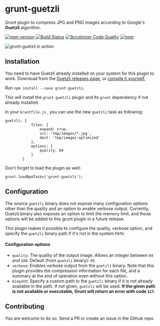 # grunt-guetzli
Grunt plugin to compress JPG and PNG images according to Google's **Guetzli** algorithm.

[![npm version](https://badge.fury.io/js/grunt-guetzli.svg)](https://badge.fury.io/js/grunt-guetzli)  [![Build Status](https://scrutinizer-ci.com/g/Ayesh/grunt-guetzli/badges/build.png?b=master)](https://scrutinizer-ci.com/g/Ayesh/grunt-guetzli/build-status/master) [![Scrutinizer Code Quality](https://scrutinizer-ci.com/g/Ayesh/grunt-guetzli/badges/quality-score.png?b=master)](https://scrutinizer-ci.com/g/Ayesh/grunt-guetzli/?branch=master)  [![npm](https://img.shields.io/npm/l/grunt-guetzli.svg)]()


![grunt-guetzli in action](https://media.giphy.com/media/l4FGsinhgyIt8IMfu/giphy.gif)

## Installation

You need to have Guetzli already installed on your system for this plugin to work. Download from the [Guetzli releases page](https://github.com/google/guetzli/releases), or [compile it yourself.](https://github.com/google/guetzli/blob/master/README.md) 

Run `npm install --save grunt-guetzli`.

This will install the `grunt-guetzli` plugin and its `grunt` dependency if not already installed. 

In your `Gruntfile.js` , you can use the new `guetzli` task as following:

    guetzli: {
                files: {
                    expand: true,
                    src: 'tmp/images/*.jpg',
                    dest: 'tmp/images-optimized'
                },
                options: {
                    quality: 84
                }
            }
            
Don't forget to load the plugin as well:

    grunt.loadNpmTasks('grunt-guetzli');

 
## Configuration
The source `guetzli` binary does not expose many configuration options other than the quality and an option to enable verbose output. Currently, Guetzli binary also exposes an option to limit the memory limit, and those options will be added to this grunt plugin in a future release. 

This plugin makes it possible to configure the quality, verbose option, and specify the `guetzli` binary path if it's not in the system `PATH`.

#### Configuration options
- `quality`: The quality of the output image. Allows an integer between `84` and `100`.  Default (from `guetzli` binary): `95`.
- `verbose`: Enables verbose output from the `guetzli` binary. Note that this plugin provides the compression information for each file, and a summary at the end of operation even without this option.
- `binpath`: Specify a custom path to the `guetzli` binary if it is not already available in the path. If not given, `guetzli` will be used. **If the given path is not available or executable, Grunt will return an error with code `127`**.

## Contributing
You are welcome to do so. Send a PR or create an issue in the Github repo. 

